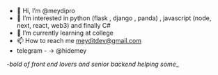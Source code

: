 - 👋 Hi, I’m @meydipro
- 👀 I’m interested in python (flask , django , panda) , javascript (node, next, react, web3) and finally C#
- 🌱 I’m currently learning at college
- 📫 How to reach me meyditdev@gmail.com
- telegram - -> @hidemey


<!---
meydipro/meydipro is a ✨ special ✨ repository because its `README.md` (this file) appears on your GitHub profile.
You can click the Preview link to take a look at your changes.
--->
-*bold of front end lovers and senior backend helping some*_
